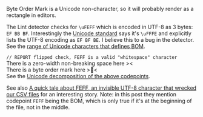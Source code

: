 Byte Order Mark is a Unicode non-character, so it will probably render as a rectangle in editors.

The Lint detector checks for `\uFEFF` which is encoded in UTF-8 as 3 bytes: `EF BB BF`. Interestingly the [Unicode standard](http://www.unicode.org/faq/private_use.html#nonchar_codes) says it's `\uFFFE` and explicitly lists the UTF-8 encoding as `EF BF BE`. I believe this to a bug in the detector. See the [range of Unicode characters that defines BOM](http://www.unicode.org/charts/PDF/UFFF0.pdf).

`// REPORT flipped check, FEFF is a valid "whitespace" character`  
There is a zero-width non-breaking space here >﻿<  
There is a byte order mark here >￾<  
See the [Unicode decomposition of the above codepoints](https://apps.timwhitlock.info/unicode/inspect/hex/feff/fffe).

See also [A quick tale about FEFF, an invisible UTF-8 character that wrecked our CSV files](https://medium.freecodecamp.org/a-quick-tale-about-feff-the-invisible-character-cd25cd4630e7) for an interesting story. Note: in this post they mention codepoint `FEFF` being the BOM, which is only true if it's at the beginning of the file, not in the middle.
